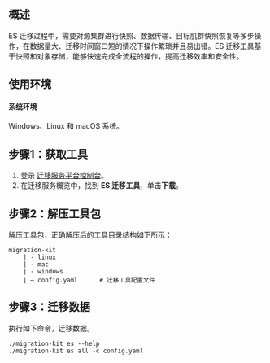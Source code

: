 ## 概述
ES 迁移过程中，需要对源集群进行快照、数据传输、目标肌群快照恢复等多步操作，在数据量大、迁移时间窗口短的情况下操作繁琐并且易出错。ES 迁移工具基于快照和对象存储，能够快速完成全流程的操作，提高迁移效率和安全性。

## 使用环境

#### 系统环境
Windows、Linux 和 macOS 系统。

## 步骤1：获取工具

1. 登录 [迁移服务平台控制台](https://console.cloud.tencent.com/msp)。
2. 在迁移服务概览中，找到 **ES 迁移工具**，单击**下载**。

## 步骤2：解压工具包

解压工具包，正确解压后的工具目录结构如下所示：
```
migration-kit
	| - linux
	| - mac
	| - windows
	| — config.yaml      # 迁移工具配置文件
```

## 步骤3：迁移数据

执行如下命令，迁移数据。
```
./migration-kit es --help
./migration-kit es all -c config.yaml
```
